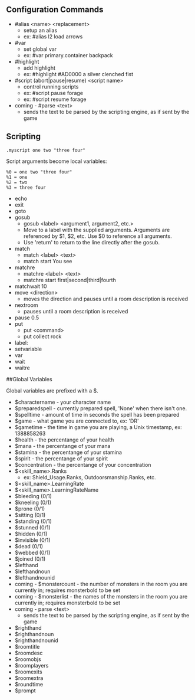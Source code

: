 ## Configuration Commands

* \#alias \<name\> \<replacement\>
    * setup an alias
    * ex: #alias l2 load arrows    
* \#var
    * set global var
    * ex: #var primary.container backpack
* \#highlight
    * add highlight
    * ex: #highlight #AD0000 a silver clenched fist
* \#script (abort|pause|resume) \<script name\>
    * control running scripts
    * ex: #script pause forage
    * ex: #script resume forage
* coming - \#parse \<text\>
	* sends the text to be parsed by the scripting engine, as if sent by the game

## Scripting

    .myscript one two "three four"
   
Script arguments become local variables:
	
	%0 = one two "three four"
	%1 = one
	%2 = two
	%3 = three four

* echo
* exit
* goto
* gosub
    * gosub &lt;label&gt; &lt;argument1, argument2, etc.&gt;
    * Move to a label with the supplied arguments.  Arguments are referenced by $1, $2, etc.  Use $0 to reference all arguments.
    * Use 'return' to return to the line directly after the gosub.
* match
	* match &lt;label&gt; &lt;text&gt;
	* match start You see
* matchre
	* matchre &lt;label&gt; &lt;text&gt;
	* matchre start first|second|third|fourth
* matchwait 10
* move \<direction\>
    * moves the direction and pauses until a room description is received
* nextroom
    * pauses until a room description is received
* pause 0.5
* put
 	* put &lt;command&gt;
	* put collect rock
* label:
* setvariable
* var
* wait
* waitre

##Global Variables

Global variables are prefixed with a $.

* $charactername - your character name
* $preparedspell - currently prepared spell, 'None' when there isn't one.
* $spelltime - amount of time in seconds the spell has been prepared
* $game - what game you are connected to, ex: 'DR'
* $gametime - the time in game you are playing, a Unix timestamp, ex: 1388858263
* $health - the percentange of your health
* $mana - the percentange of your mana
* $stamina - the percentange of your stamina
* $spirit - the percentange of your spirit
* $concentration - the percentange of your concentration
* $&lt;skill_name&gt;.Ranks
    * ex: Shield_Usage.Ranks, Outdoorsmanship.Ranks, etc.
* $&lt;skill_name&gt;.LearningRate
* $&lt;skill_name&gt;.LearningRateName
* $bleeding (0/1)
* $kneeling (0/1)
* $prone (0/1)
* $sitting (0/1)
* $standing (0/1)
* $stunned (0/1)
* $hidden (0/1)
* $invisible (0/1)
* $dead (0/1)
* $webbed (0/1)
* $joined (0/1)
* $lefthand
* $lefthandnoun
* $lefthandnounid
* coming - $monstercount - the number of monsters in the room you are currently in; requires monsterbold to be set
* coming - $monsterlist - the names of the monsters in the room you are currently in; requires monsterbold to be set
* coming - parse \<text\>
	* sends the text to be parsed by the scripting engine, as if sent by the game
* $righthand
* $righthandnoun
* $righthandnounid
* $roomtitle
* $roomdesc
* $roomobjs
* $roomplayers
* $roomexits
* $roomextra
* $roundtime
* $prompt